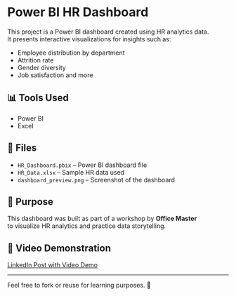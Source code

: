 # Power BI HR Dashboard

This project is a Power BI dashboard created using HR analytics data.  
It presents interactive visualizations for insights such as:

- Employee distribution by department
- Attrition rate
- Gender diversity
- Job satisfaction and more

## 📊 Tools Used
- Power BI
- Excel

## 📁 Files
- `HR_Dashboard.pbix` – Power BI dashboard file
- `HR_Data.xlsx` – Sample HR data used
- `dashboard_preview.png` – Screenshot of the dashboard

## 🎯 Purpose
This dashboard was built as part of a workshop by **Office Master**  
to visualize HR analytics and practice data storytelling.

## 🔗 Video Demonstration
[LinkedIn Post with Video Demo](https://www.linkedin.com/posts/syed-fahadfahad_powerbi-dataanalytics-hranalytics-activity-7329841943864049664-jjIi?utm_source=share&utm_medium=member_desktop&rcm=ACoAAEE2lYUBsyVnp8qEFeyRsaKIA2WG5DcuvzI)

---

Feel free to fork or reuse for learning purposes. 🚀
